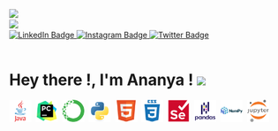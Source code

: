 

<div id="header" align="left">
  <img src="https://media.giphy.com/media/kJV3yFjaVYtlP0CMOR/giphy.gif" width="200"/>
</div>

<img src="https://raw.githubusercontent.com/<OWNER>/<OWNER>/master/<GIF_NAME>.gif" width="30px">

<div id="badges">
  <a href="https://www.linkedin.com/in/ananya-gupta-1902/">
    <img src="https://img.shields.io/badge/LinkedIn-blue?style=for-the-badge&logo=linkedin&logoColor=white" alt="LinkedIn Badge"/>
  </a>
  <a href="https://www.instagram.com/art.by.ananya/">
    <img src="https://img.shields.io/badge/Instagram-white?style=for-the-badge&logo=instagram&logoColor=black" alt="Instagram Badge"/>
  </a>
  <a href="https://twitter.com/ananyanagariya">
    <img src="https://img.shields.io/badge/Twitter-blue?style=for-the-badge&logo=twitter&logoColor=white" alt="Twitter Badge"/>
  </a>
</div>

<img src="https://komarev.com/ghpvc/?username=ananya-gta&style=flat-square&color=blue" alt=""/>

<h1>
  Hey there !, I'm Ananya !
  <img src="https://media.giphy.com/media/hvRJCLFzcasrR4ia7z/giphy.gif" width="30px"/>
</h1>

<div>
  <img src="https://github.com/devicons/devicon/blob/master/icons/java/java-original-wordmark.svg" title="Java" alt="Java" width="40" height="40"/>&nbsp;
  <img src="https://github.com/devicons/devicon/blob/master/icons/pycharm/pycharm-original.svg" title="PyCharm" alt="PyCharm" width="40" height="40"/>&nbsp;
  <img src="https://github.com/devicons/devicon/blob/master/icons/anaconda/anaconda-original.svg"  title="Anaconda" alt="Anaconda" width="40" height="40"/>&nbsp;
  <img src="https://github.com/devicons/devicon/blob/master/icons/python/python-original.svg"  title="Python" alt="Python" width="40" height="40"/>&nbsp;
  <img src="https://github.com/devicons/devicon/blob/master/icons/html5/html5-original.svg" title="HTML5" alt="HTML" width="40" height="40"/>&nbsp;
  <img src="https://github.com/devicons/devicon/blob/master/icons/css3/css3-plain-wordmark.svg"  title="CSS3" alt="CSS" width="40" height="40"/>&nbsp;
  <img src="https://github.com/devicons/devicon/blob/master/icons/selenium/selenium-original.svg" title="Selenium" alt="Selenium" width="40" height="40"/>&nbsp;
  <img src="https://github.com/devicons/devicon/blob/master/icons/pandas/pandas-original-wordmark.svg" title="pandas" alt="pandas" width="40" height="40"/>&nbsp;
   <img src="https://github.com/devicons/devicon/blob/master/icons/numpy/numpy-original-wordmark.svg" title="pandas" alt="pandas" width="40" height="40"/>&nbsp;
  <img src="https://github.com/devicons/devicon/blob/master/icons/jupyter/jupyter-original-wordmark.svg" title="pandas" alt="pandas" width="40" height="40"/>&nbsp;
</div>


<!--
[![Top Langs](https://github-readme-stats.vercel.app/api/top-langs/?username=ananya-gta)](https://github.com/anuraghazra/github-readme-stats)
<img align="center" src="https://github-readme-stats.vercel.app/api/<top-langs>/?username=<ananya-gta>&theme=<>" />
- 📫 How to reach me:
      Email - [anannya.gta@gmail.com](
      LinkedIn - [ananya-gupta-1902](https://link-url-here.org)
- 😄 Pronouns: She/Her

- 🔭 I’m currently working on ...
- 🌱 I’m currently learning ...
- 👯 I’m looking to collaborate on ...
- 🤔 I’m looking for help with ...
- 💬 Ask me about ...

- ⚡ Fun fact: ...
-->
